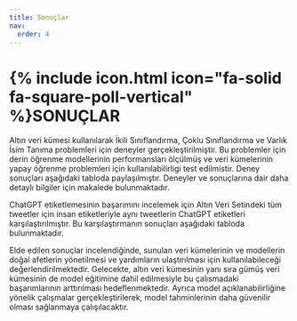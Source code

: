 ```yaml
---
title: Sonuçlar
nav:
  order: 4
---
```


# {% include icon.html icon="fa-solid fa-square-poll-vertical" %}SONUÇLAR

Altın veri kümesi kullanılarak İkili Sınıflandırma, Çoklu Sınıflandırma ve Varlık İsim Tanıma problemleri için deneyler gerçekleştirilmiştir. Bu problemler için derin öğrenme modellerinin performansları ölçülmüş ve veri kümelerinin yapay öğrenme problemleri için kullanılabilirligi test edilmistir. Deney sonuçları aşağıdaki tabloda paylaşılmıştır. Deneyler ve sonuçlarına dair daha detaylı bilgiler için makalede bulunmaktadır.


ChatGPT etiketlemesinin başarımını incelemek için Altın Veri Setindeki tüm tweetler için insan etiketleriyle aynı tweetlerin ChatGPT etiketleri karşılaştırılmıştır. Bu karşılaştırmanın sonuçları aşağıdaki tabloda bulunmaktadır.


Elde edilen sonuçlar incelendiğinde, sunulan veri kümelerinin ve modellerin doğal afetlerin yönetilmesi ve yardımların ulaştırılması için kullanılabileceği değerlendirilmektedir. Gelecekte, altın veri kümesinin yanı sıra gümüş veri kümesinin de model eğitimine dahil edilmesiyle bu çalısmadaki başarımlarının arttırılması hedeflenmektedir. Ayrıca model açıklanabilirliğine yönelik çalışmalar gerçekleştirilerek, model tahminlerinin daha
güvenilir olması sağlanmaya çalışılacaktır.

